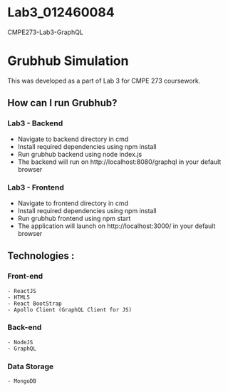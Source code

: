 # Lab3_012460084
CMPE273-Lab3-GraphQL


# Grubhub Simulation
This was developed as a part of Lab 3 for CMPE 273 coursework.

## How can I run Grubhub?
### Lab3 - Backend
  - Navigate to backend directory in cmd
  - Install required dependencies using npm install
  - Run grubhub backend using node index.js
  - The backend will run on http://localhost:8080/graphql in your default browser
### Lab3 - Frontend
  - Navigate to frontend directory in cmd
  - Install required dependencies using npm install
  - Run grubhub frontend using npm start
  - The application will launch on http://localhost:3000/ in your default browser
  
    
## Technologies : 

### Front-end 
    - ReactJS
    - HTML5
    - React BootStrap
    - Apollo Client (GraphQL Client for JS)

### Back-end 
    - NodeJS
    - GraphQL

### Data Storage
    - MongoDB
    